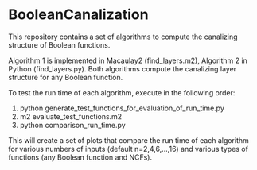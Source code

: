 # BooleanCanalization
This repository contains a set of algorithms to compute the canalizing structure of Boolean functions.

Algorithm 1 is implemented in Macaulay2 (find_layers.m2), Algorithm 2 in Python (find_layers.py). Both algorithms compute the canalizing layer structure for any Boolean function. 

To test the run time of each algorithm, execute in the following order:

1. python generate_test_functions_for_evaluation_of_run_time.py 
2. m2 evaluate_test_functions.m2
3. python comparison_run_time.py

This will create a set of plots that compare the run time of each algorithm for various numbers of inputs (default n=2,4,6,...,16) and various types of functions (any Boolean function and NCFs).
